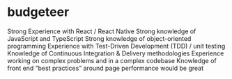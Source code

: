 # budgeteer

Strong Experience with React / React Native
Strong knowledge of JavaScript and TypeScript
Strong knowledge of object-oriented programming
Experience with Test-Driven Development (TDD) / unit testing
Knowledge of Continuous Integration & Delivery methodologies
Experience working on complex problems and in a complex codebase
Knowledge of front end “best practices” around page performance would be great
